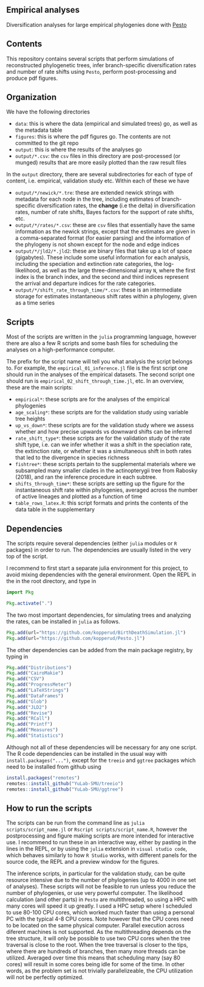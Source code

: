 ## Empirical analyses

Diversification analyses for large empirical phylogenies done with [Pesto](https://github.com/kopperud/Pesto.jl)

## Contents

This repository contains several scripts that perform simulations of reconstructed phylogenetic trees, infer branch-specific diversification rates and number of rate shifts using `Pesto`, perform post-processing and produce pdf figures.

## Organization 

We have the following directories

* `data`: this is where the data (empirical and simulated trees) go, as well as the metadata table
* `figures`: this is where the pdf figures go. The contents are not committed to the git repo
* `output`: this is where the results of the analyses go
* `output/*.csv`: the `csv` files in this directory are post-processed (or munged) results that are more easily plotted than the raw result files

In the `output` directory, there are several subdirectories for each of type of content, i.e. empirical, validation study etc. Within each of these we have
* `output/*/newick/*.tre`: these are extended newick strings with metadata for each node in the tree, including estimates of branch-specific diversification rates, the **change** (i.e the delta) in diversification rates, number of rate shifts, Bayes factors for the support of rate shifts, etc.
* `output/*/rates/*.csv`: these are `csv` files that essentially have the same information as the newick strings, except that the estimates are given in a comma-separated format (for easier parsing) and the information of the phylogeny is not shown except for the node and edge indices
* `output/*/jld2/*.jld2`: these are binary files that take up a lot of space (gigabytes). These include some useful information for each analysis, including the speciation and extinction rate categories, the log-likelihood, as well as the large three-dimensional array `N`, where the first index is the branch index, and the second and third indices represent the arrival and departure indices for the rate categories.
* `output/*/shift_rate_through_time/*.csv`: these is an intermediate storage for estimates instantaneous shift rates within a phylogeny, given as a time series 

## Scripts

Most of the scripts are written in the `julia` programming language, however there are also a few R scripts and some bash files for scheduling the analyses on a high-performance computer.

The prefix for the script name will tell you what analysis the script belongs to. For example, the `empirical_01_inference.jl` file is the first script one should run in the analyses of the empirical datasets. The second script one should run is `empirical_02_shift_through_time.jl`, etc. In an overview, these are the main scripts:

* `empirical*`: these scripts are for the analyses of the empirical phylogenies
* `age_scaling*`: these scripts are for the validation study using variable tree heights
* `up_vs_down*`: these scripts are for the validation study where we assess whether and how precise upwards vs downward shifts can be inferred
* `rate_shift_type*`: these scripts are for the validation study of the rate shift type, i.e. can we infer whether it was a shift in the speciation rate, the extinction rate, or whether it was a simultaneous shift in both rates that led to the divergence in species richness
* `fishtree*`: these scripts pertain to the supplemental materials where we subsampled many smaller clades in the actinopterygii tree from Rabosky (2018), and ran the inference procedure in each subtree.
* `shifts_through_time*`: these scripts are setting up the figure for the instantaneous shift rate within phylogenies, averaged across the number of active lineages and plotted as a function of time
* `table_rows_latex.R`: this script formats and prints the contents of the data table in the supplementary 

## Dependencies

The scripts require several dependencies (either `julia` modules or `R` packages) in order to run. The dependencies are usually listed in the very top of the script. 

I recommend to first start a separate julia environment for this project, to avoid mixing dependencies with the general environment. Open the REPL in the in the root directory, and type in

```julia
import Pkg

Pkg.activate(".")
```

The two most important dependencies, for simulating trees and analyzing the rates, can be installed in `julia` as follows.

```julia
Pkg.add(url="https://github.com/kopperud/BirthDeathSimulation.jl")
Pkg.add(url="https://github.com/kopperud/Pesto.jl")
```

The other dependencies can be added from the main package registry, by typing in 
```julia
Pkg.add("Distributions")
Pkg.add("CairoMakie")
Pkg.add("CSV")
Pkg.add("ProgressMeter")
Pkg.add("LaTeXStrings")
Pkg.add("DataFrames")
Pkg.add("Glob")
Pkg.add("JLD2")
Pkg.add("Revise")
Pkg.add("RCall")
Pkg.add("Printf")
Pkg.add("Measures")
Pkg.add("Statistics")
```

Although not all of these dependencies will be necessary for any one script. The R code dependencies can be installed in the usual way with `install.packages("...")`, except for the `treeio` and `ggtree` packages which need to be installed from github using 

```R
install.packages("remotes")
remotes::install_github("YuLab-SMU/treeio")
remotes::install_github("YuLab-SMU/ggtree")
```

## How to run the scripts

The scripts can be run from the command line as `julia scripts/script_name.jl` or `Rscript scripts/script_name.R`, however the postprocessing and figure making scripts are more intended for interactive use. I recommend to run these in an interactive way, either by pasting in the lines in the REPL, or by using the `julia` extension in `visual studio code`, which behaves similarly to how `R Studio` works, with different panels for the source code, the REPL and a preview window for the figures.

The inference scripts, in particular for the validation study, can be quite resource intensive due to the number of phylogenies (up to 4000 in one set of analyses). These scripts will not be feasible to run unless you reduce the number of phylogenies, or use very powerful computer. The likelihood calculation (and other parts) in `Pesto` are multithreaded, so using a HPC with many cores will speed it up greatly. I used a HPC setup where I scheduled to use 80-100 CPU cores, which worked much faster than using a personal PC with the typical 4-8 CPU cores. Note however that the CPU cores need to be located on the same physical computer. Parallel execution across diferent machines is not supported. As the multithreading depends on the tree structure, it will only be possible to use two CPU cores when the tree traversal is close to the root. When the tree traversal is closer to the tips, where there are hundreds of branches, then many more threads can be utilized. Averaged over time this means that scheduling many (say 80 cores) will result in some cores being idle for some of the time. In other words, as the problem set is not trivially parallelizeable, the CPU utilization will not be perfectly optimized.


